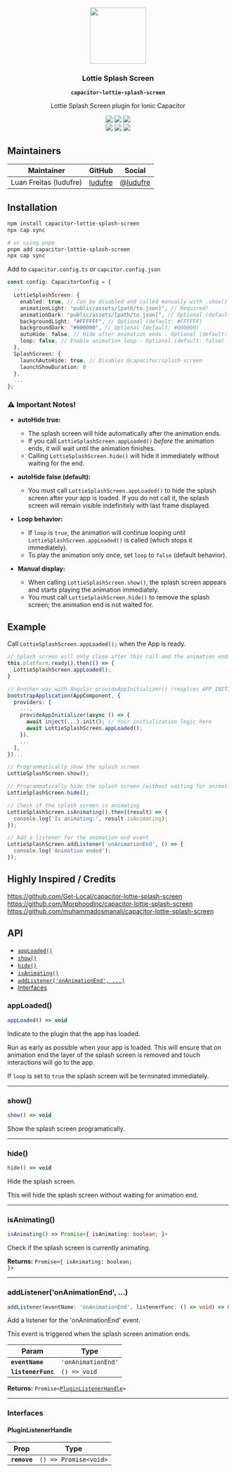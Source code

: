 <p align="center"><br><img src="https://user-images.githubusercontent.com/236501/85893648-1c92e880-b7a8-11ea-926d-95355b8175c7.png" width="128" height="128" /></p>
<h3 align="center">Lottie Splash Screen</h3>
<p align="center"><strong><code>capacitor-lottie-splash-screen</code></strong></p>
<p align="center">
  Lottie Splash Screen plugin for Ionic Capacitor
</p>

<p align="center">
  <img src="https://img.shields.io/maintenance/yes/2025?style=flat-square" />
  <a href="https://github.com/ludufre/capacitor-lottie-splash-screen/actions?query=workflow%3A%22CI%22"><img src="https://img.shields.io/github/actions/workflow/status/ludufre/capacitor-lottie-splash-screen/test.yml" /></a>
  <a href="https://www.npmjs.com/package/capacitor-lottie-splash-screen"><img src="https://img.shields.io/npm/l/capacitor-lottie-splash-screen?style=flat-square" /></a>
<br>
  <a href="https://www.npmjs.com/package/capacitor-lottie-splash-screen"><img src="https://img.shields.io/npm/dw/capacitor-lottie-splash-screen?style=flat-square" /></a>
  <a href="https://www.npmjs.com/package/capacitor-lottie-splash-screen"><img src="https://img.shields.io/npm/v/capacitor-lottie-splash-screen?style=flat-square" /></a>
<!-- ALL-CONTRIBUTORS-BADGE:START - Do not remove or modify this section -->
<a href="#contributors-"><img src="https://img.shields.io/badge/all%20contributors-0-orange?style=flat-square" /></a>
<!-- ALL-CONTRIBUTORS-BADGE:END -->
</p>

## Maintainers

| Maintainer             | GitHub                                | Social                            |
| ---------------------- | ------------------------------------- | --------------------------------- |
| Luan Freitas (ludufre) | [ludufre](https://github.com/ludufre) | [@ludufre](https://x.com/ludufre) |

## Installation

```bash
npm install capacitor-lottie-splash-screen
npx cap sync

# or using pnpm
pnpm add capacitor-lottie-splash-screen
npx cap sync
```

Add to `capacitor.config.ts` or `capcitor.config.json`

```typescript
const config: CapacitorConfig = {
  ...
  LottieSplashScreen: {
    enabled: true, // Can be disabled and called manually with .show() & .hide(). Can coexist with @capacitor/splash-screen
    animationLight: "public/assets/[path/to.json]", // Required!
    animationDark: "public/assets/[path/to.json]", // Optional (default: same as animationLight)
    backgroundLight: "#FFFFFF", // Optional (default: #FFFFFF)
    backgroundDark: "#000000", // Optional (default: #000000)
    autoHide: false, // Hide after animation ends - Optional (default: false)
    loop: false, // Enable animation loop - Optional (default: false)
  },
  SplashScreen: {
    launchAutoHide: true, // Disables @capacitor/splash-screen
    launchShowDuration: 0
  },
  ...
};
```

### **⚠️ Important Notes!**

- **autoHide true:**

  - The splash screen will hide automatically after the animation ends.
  - If you call `LottieSplashScreen.appLoaded()` _before_ the animation ends, it will wait until the animation finishes.
  - Calling `LottieSplashScreen.hide()` will hide it immediately without waiting for the end.

- **autoHide false (default):**

  - You must call `LottieSplashScreen.appLoaded()` to hide the splash screen after your app is loaded. If you do not call it, the splash screen will remain visible indefinitely with last frame displayed.

- **Loop behavior:**

  - If `loop` is `true`, the animation will continue looping until `LottieSplashScreen.appLoaded()` is called (which stops it immediately).
  - To play the animation only once, set `loop` to `false` (default behavior).

- **Manual display:**
  - When calling `LottieSplashScreen.show()`, the splash screen appears and starts playing the animation immediately.
  - You must call `LottieSplashScreen.hide()` to remove the splash screen; the animation end is not waited for.

## Example

Call `LottieSplashScreen.appLoaded();` when the App is ready.

```typescript
// Splash screen will only close after this call and the animation ends unless you set "autoHide: true" which will hide it automatically.
this.platform.ready().then(() => {
  LottieSplashScreen.appLoaded();
}

// Another way with Angular provideAppInitializer() (reaplces APP_INITIALIZER) to ensure the app is loaded before proceeding
bootstrapApplication(AppComponent, {
  providers: [
    ...,
    provideAppInitializer(async () => {
      await inject(...).init(); // Your initialization logic here
      await LottieSplashScreen.appLoaded();
    }),
    ...
  ],
})...

// Programmatically show the splash screen
LottieSplashScreen.show();

// Programmatically hide the splash screen (without waiting for animation end)
LottieSplashScreen.hide();

// Check if the splash screen is animating
LottieSplashScreen.isAnimating().then((result) => {
  console.log('Is animating:', result.isAnimating);
});

// Add a listener for the animation end event
LottieSplashScreen.addListener('onAnimationEnd', () => {
  console.log('Animation ended');
});
```

## Highly Inspired / Credits

https://github.com/Get-Local/capacitor-lottie-splash-screen
https://github.com/MorphoodInc/capacitor-lottie-splash-screen
https://github.com/muhammadosmanali/capacitor-lottie-splash-screen

## API

<docgen-index>

* [`appLoaded()`](#apploaded)
* [`show()`](#show)
* [`hide()`](#hide)
* [`isAnimating()`](#isanimating)
* [`addListener('onAnimationEnd', ...)`](#addlisteneronanimationend-)
* [Interfaces](#interfaces)

</docgen-index>

<docgen-api>
<!--Update the source file JSDoc comments and rerun docgen to update the docs below-->

### appLoaded()

```typescript
appLoaded() => void
```

Indicate to the plugin that the app has loaded.

Run as early as possible when your app is loaded.
This will ensure that on animation end the layer of the splash screen is removed
and touch interactions will go to the app.

If `loop` is set to `true` the splash screen will be terminated immediately.

--------------------


### show()

```typescript
show() => void
```

Show the splash screen programatically.

--------------------


### hide()

```typescript
hide() => void
```

Hide the splash screen.

This will hide the splash screen without waiting for animation end.

--------------------


### isAnimating()

```typescript
isAnimating() => Promise<{ isAnimating: boolean; }>
```

Check if the splash screen is currently animating.

**Returns:** <code>Promise&lt;{ isAnimating: boolean; }&gt;</code>

--------------------


### addListener('onAnimationEnd', ...)

```typescript
addListener(eventName: 'onAnimationEnd', listenerFunc: () => void) => Promise<PluginListenerHandle>
```

Add a listener for the 'onAnimationEnd' event.

This event is triggered when the splash screen animation ends.

| Param              | Type                          |
| ------------------ | ----------------------------- |
| **`eventName`**    | <code>'onAnimationEnd'</code> |
| **`listenerFunc`** | <code>() =&gt; void</code>    |

**Returns:** <code>Promise&lt;<a href="#pluginlistenerhandle">PluginListenerHandle</a>&gt;</code>

--------------------


### Interfaces


#### PluginListenerHandle

| Prop         | Type                                      |
| ------------ | ----------------------------------------- |
| **`remove`** | <code>() =&gt; Promise&lt;void&gt;</code> |

</docgen-api>
